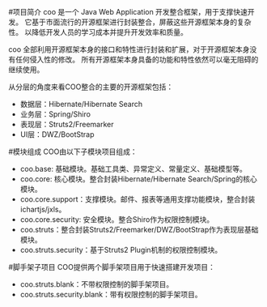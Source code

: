 #项目简介
coo 是一个 Java Web Application 开发整合框架，用于支撑快速开发。
它基于市面流行的开源框架进行封装整合，屏蔽这些开源框架本身的复杂性。
以降低开发人员的学习成本并提升开发效率和质量。

coo 全部利用开源框架本身的接口和特性进行封装和扩展，对于开源框架本身没有任何侵入性的修改。
所有开源框架本身具备的功能和特性依然可以毫无阻碍的继续使用。

从分层的角度来看COO整合的主要的开源框架包括：
* 数据层：Hibernate/Hibernate Search
* 业务层：Spring/Shiro
* 表现层：Struts2/Freemarker
* UI层：DWZ/BootStrap

#模块组成
COO由以下子模块项目组成：
* coo.base: 基础模块。基础工具类、异常定义、常量定义、基础模型等。
* coo.core: 核心模块。整合封装Hibernate/Hibernate Search/Spring的核心模块。
* coo.core.support：支撑模块。邮件、报表等通用支撑功能模块，整合封装ichartjs/jxls。
* coo.core.security: 安全模块。整合Shiro作为权限控制模块。
* coo.struts：整合封装Struts2/Freemarker/DWZ/BootStrap作为表现层基础模块。
* coo.struts.security：基于Struts2 Plugin机制的权限控制模块。

#脚手架子项目
COO提供两个脚手架项目用于快速搭建开发项目：
* coo.struts.blank：不带权限控制的脚手架项目。
* coo.struts.security.blank：带有权限控制的脚手架项目。